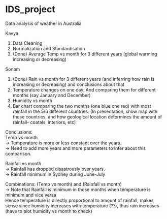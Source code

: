 # IDS_project
Data analysis of weather in Australia

Kavya  
1. Data Cleaning
2. Normalization and Standardisation
3. (Done) Average Temp vs month for 3 different years (global warming increasing or decreasing)  


Sonam  
1. (Done) Rain vs month for 3 different years (and inferring how rain is increasing or decreasing) and conclusions about that   
2. Temperature changes on one day. And comparing them for different months (say January and December)
3. Humidity vs month    
4. Bar chart comparing the two months (one blue one red) with most rainfall in the 5/6 different countries. (In presentation, show map with these countries, and how geological location determines the amount of rainfall- coatals, interiors, etc)  


Conclusions:  
Temp vs month  
-> Temperature is more or less  constant over the years.  
-> Need to add more years and more parameters to infer about this comparison.

Rainfall vs month  
-> Rainfall has dropped disastrously over years.  
-> Rainfall minimum in Sydney during June-July  

Combinations:
(Temp vs month) and (Rainfall vs month)  
-> Note that Rainfall is minimum in those months when temperature is minimum and vice versa  
   Hence temperature is directly proportional to amount of rainfall, makes sense since humidity increases with temperature (??), thus rain increases (have to plot humidity vs month to check)  

